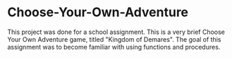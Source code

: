 # Choose-Your-Own-Adventure
This project was done for a school assignment. This is a very brief Choose Your Own Adventure game, titled "Kingdom of Demares". The goal of this assignment was to become familiar with using functions and procedures.
